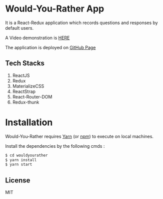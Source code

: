 # Would-You-Rather App
It is a React-Redux application which records questions and responses by default users. 

A Video demonstration is [HERE](https://youtu.be/cRJgxwL-Kvk)

The application is deployed on [GitHub Page](https://peterhychan.github.io/wouldyourather/)

## Tech Stacks
1. ReactJS
2. Redux
3. MaterializeCSS
4. ReactStrap
5. React-Router-DOM
6. Redux-thunk

# Installation

Would-You-Rather requires [Yarn](https://yarnpkg.com/en/) (or [npm](https://npmjs.com/)) to execute on local machines.

Install the dependencies by the following cmds :
```sh
$ cd wouldyourather
$ yarn install
$ yarn start
```
License
----
MIT
